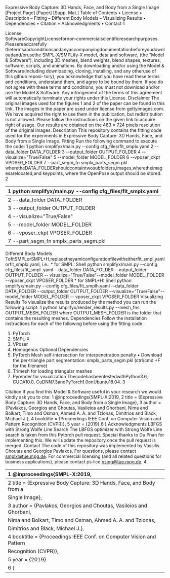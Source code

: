 Expressive Body Capture: 3D Hands, Face, and Body from a Single Image
[Project Page] [Paper] [Supp. Mat.]
Table of Contents
• License
• Description
– Fitting
– Different Body Models
– Visualizing Results
• Dependencies
• Citation
• Acknowledgments
• Contact
1

License
SoftwareCopyrightLicensefornon‑commercialscientificresearchpurposes. Pleasereadcarefully
thetermsandconditionsandanyaccompanyingdocumentationbeforeyoudownloadand/orusethe
SMPL‑X/SMPLify‑X model, data and software, (the “Model & Software”), including 3D meshes, blend
weights, blend shapes, textures, software, scripts, and animations. By downloading and/or using the
Model & Software(including downloading, cloning, installing, and any otheruse of this github reposi‑
tory), you acknowledge that you have read these terms and conditions, understand them, and agree
to be bound by them. If you do not agree with these terms and conditions, you must not download
and/or use the Model & Software. Any infringement of the terms of this agreement will automatically
terminate your rights under this License.
Disclaimer
The original images used for the figures 1 and 2 of the paper can be found in this link. The images
in the paper are used under license from gettyimages.com. We have acquired the right to use them
in the publication, but redistribution is not allowed. Please follow the instructions on the given link
to acquire right of usage. Our results are obtained on the 483 × 724 pixels resolution of the original
images.
Description
This repository contains the fitting code used for the experiments in Expressive Body Capture: 3D
Hands, Face, and Body from a Single Image.
Fitting
Run the following command to execute the code:
1 python smplifyx/main.py --config cfg_files/fit_smplx.yaml
2 --data_folder DATA_FOLDER
3 --output_folder OUTPUT_FOLDER
4 --visualize="True/False"
5 --model_folder MODEL_FOLDER
6 --vposer_ckpt VPOSER_FOLDER
7 --part_segm_fn smplx_parts_segm.pkl
wheretheDATA_FOLDERshouldcontaintwosubfolders,images,wheretheimagesarelocated,and
keypoints, where the OpenPose output should be stored.
2

| 1 python smplifyx/main.py --config cfg_files/fit_smplx.yaml   |
|:--------------------------------------------------------------|
| 2 --data_folder DATA_FOLDER                                   |
| 3 --output_folder OUTPUT_FOLDER                               |
| 4 --visualize="True/False"                                    |
| 5 --model_folder MODEL_FOLDER                                 |
| 6 --vposer_ckpt VPOSER_FOLDER                                 |
| 7 --part_segm_fn smplx_parts_segm.pkl                         |

Different Body Models
TofitSMPLorSMPL+H,replacetheyamlconfigurationfilewitheitherfit_smpl.yamlorfit_smplx.yaml,
i.e.: * for SMPL: Shell python smplifyx/main.py --config cfg_files/fit_smpl
.yaml --data_folder DATA_FOLDER --output_folder OUTPUT_FOLDER --
visualize="True/False"--model_folder MODEL_FOLDER --vposer_ckpt
VPOSER_FOLDER * for SMPL+H: Shell python smplifyx/main.py --config
cfg_files/fit_smplh.yaml --data_folder DATA_FOLDER --output_folder
OUTPUT_FOLDER --visualize="True/False"--model_folder MODEL_FOLDER --
vposer_ckpt VPOSER_FOLDER
Visualizing Results
To visualize the results produced by the method you can run the following script:
1 python smplifyx/render_results.py --mesh_fns OUTPUT_MESH_FOLDER
where OUTPUT_MESH_FOLDER is the folder that contains the resulting meshes.
Dependencies
Follow the installation instructions for each of the following before using the fitting code.
1. PyTorch
2. SMPL‑X
3. VPoser
4. Homogenus
Optional Dependencies
1. PyTorch Mesh self‑intersection for interpenetration penalty
• Download the per‑triangle part segmentation: smplx_parts_segm.pkl (ctrl/cmd +F for the
filename)
2. Trimesh for loading triangular meshes
3. Pyrender for visualization
ThecodehasbeentestedwithPython3.6, CUDA10.0, CuDNN7.3andPyTorch1.0onUbuntu18.04.
3

Citation
If you find this Model & Software useful in your research we would kindly ask you to cite:
1 @inproceedings{SMPL-X:2019,
2 title = {Expressive Body Capture: 3D Hands, Face, and Body from a
Single Image},
3 author = {Pavlakos, Georgios and Choutas, Vasileios and Ghorbani,
Nima and Bolkart, Timo and Osman, Ahmed A. A. and Tzionas,
Dimitrios and Black, Michael J.},
4 booktitle = {Proceedings IEEE Conf. on Computer Vision and Pattern
Recognition (CVPR)},
5 year = {2019}
6 }
Acknowledgments
LBFGS with Strong Wolfe Line Search
The LBFGS optimizer with Strong Wolfe Line search is taken from this Pytorch pull request. Special
thanks to Du Phan for implementing this. We will update the repository once the pull request is
merged.
Contact
The code of this repository was implemented by Vassilis Choutas and Georgios Pavlakos.
For questions, please contact smplx@tue.mpg.de.
For commercial licensing (and all related questions for business applications), please contact ps‑lice
nsing@tue.mpg.de.
4

| 1 @inproceedings{SMPL-X:2019,                                        |
|:---------------------------------------------------------------------|
| 2 title = {Expressive Body Capture: 3D Hands, Face, and Body from a  |
| Single Image},                                                       |
| 3 author = {Pavlakos, Georgios and Choutas, Vasileios and Ghorbani,  |
| Nima and Bolkart, Timo and Osman, Ahmed A. A. and Tzionas,           |
| Dimitrios and Black, Michael J.},                                    |
| 4 booktitle = {Proceedings IEEE Conf. on Computer Vision and Pattern |
| Recognition (CVPR)},                                                 |
| 5 year = {2019}                                                      |
| 6 }                                                                  |